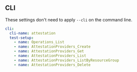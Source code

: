 ## CLI

These settings don't need to apply `--cli` on the command line.

``` yaml $(cli)
cli:
  cli-name: attestation
  test-setup:
    - name: Operations_List
    - name: AttestationProviders_Create
    - name: AttestationProviders_Get
    - name: AttestationProviders_List
    - name: AttestationProviders_ListByResourceGroup
    - name: AttestationProviders_Delete
```
